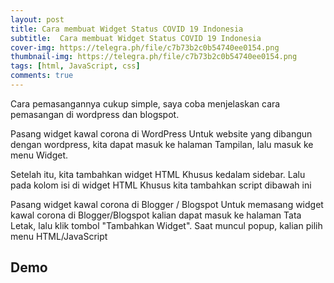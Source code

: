 ```yaml
---
layout: post
title: Cara membuat Widget Status COVID 19 Indonesia
subtitle:  Cara membuat Widget Status COVID 19 Indonesia
cover-img: https://telegra.ph/file/c7b73b2c0b54740ee0154.png
thumbnail-img: https://telegra.ph/file/c7b73b2c0b54740ee0154.png
tags: [html, JavaScript, css]
comments: true
---
```



Cara pemasangannya cukup simple, saya coba menjelaskan cara pemasangan di wordpress dan blogspot.

Pasang widget kawal corona di WordPress
Untuk website yang dibangun dengan wordpress, kita dapat masuk ke halaman Tampilan, lalu masuk ke menu Widget.


 
Setelah itu, kita tambahkan widget HTML Khusus kedalam sidebar. Lalu pada kolom isi di widget HTML Khusus kita tambahkan script dibawah ini

<script src="https://gist.github.com/MadeWiguna/aee3f012c1880f6b4cb3c5baa7260335.js"></script>



Pasang widget kawal corona di Blogger / Blogspot
Untuk memasang widget kawal corona di Blogger/Blogspot kalian dapat masuk ke halaman Tata Letak, lalu klik tombol "Tambahkan Widget". Saat muncul popup, kalian pilih menu HTML/JavaScript 


<script src="https://gist.github.com/MadeWiguna/aee3f012c1880f6b4cb3c5baa7260335.js"></script>


## Demo

<div id="MadeWiguna-covid"></div>
<script>
  var f = document.createElement("iframe");
  f.src = "https://madewiguna.netlify.app/proyek/covid.html";
  f.width = "100%";
  f.height = 380;
  f.scrolling = "no";
  f.frameBorder = 0;
  var rootEl = document.getElementById("MadeWiguna-covid");
  console.log(rootEl);
  rootEl.appendChild(f);
</script>


<script async src="https://comments.app/js/widget.js?3" data-comments-app-website="EJ5VGbXx" data-limit="100"></script>

